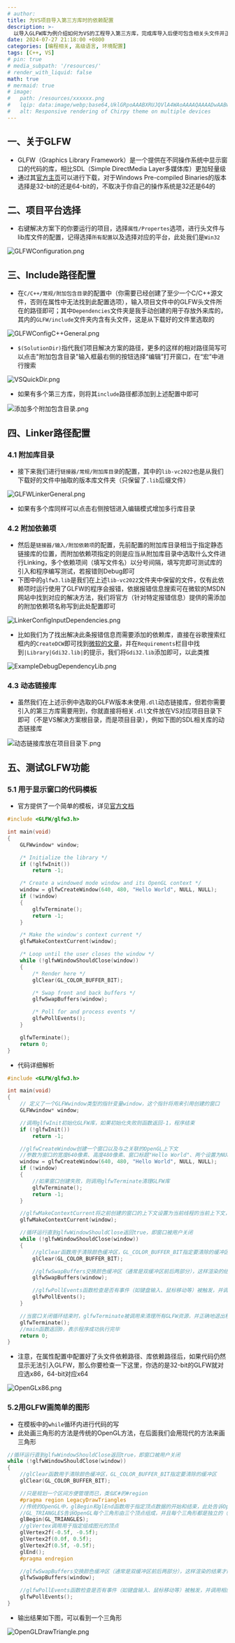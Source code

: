 ```yaml
---
# author:
title: 为VS项目导入第三方库时的依赖配置
description: >-
  以导入GLFW库为例介绍如何为VS的工程导入第三方库，完成库导入后便可包含相关头文件并正常使用其功能了，本文中使用的是VS2022
date: 2024-07-27 21:18:00 +0800
categories: [编程相关, 高级语言, 环境配置]
tags: [C++, VS]
# pin: true
# media_subpath: '/resources/'
# render_with_liquid: false
math: true
# mermaid: true
# image:
#   path: /resources/xxxxxx.png
#   lqip: data:image/webp;base64,UklGRpoAAABXRUJQVlA4WAoAAAAQAAAADwAABwAAQUxQSDIAAAARL0AmbZurmr57yyIiqE8oiG0bejIYEQTgqiDA9vqnsUSI6H+oAERp2HZ65qP/VIAWAFZQOCBCAAAA8AEAnQEqEAAIAAVAfCWkAALp8sF8rgRgAP7o9FDvMCkMde9PK7euH5M1m6VWoDXf2FkP3BqV0ZYbO6NA/VFIAAAA
#   alt: Responsive rendering of Chirpy theme on multiple devices
---
```


## 一、关于GLFW
- GLFW（Graphics Library Framework）是一个提供在不同操作系统中显示窗口的代码的库，相比SDL（Simple DirectMedia Layer多媒体库）更加轻量级
- 通过其[官方主页](https://www.glfw.org)可以进行下载，对于Windows Pre-compiled Binaries的版本选择是32-bit的还是64-bit的，不取决于你自己的操作系统是32还是64的

## 二、项目平台选择
- 右键解决方案下的你要运行的项目，选择`属性/Propertes`选项，进行头文件与lib库文件的配置，记得选择`所有配置`以及选择对应的平台，此处我们是`Win32`

![GLFWConfiguration.png](/resources/2024-07-27-为VS项目导入第三方库时的依赖配置/GLFWConfiguration.png)

## 三、Include路径配置
- 在`C/C++/常规/附加包含目录`的配置中（你需要已经创建了至少一个C/C++源文件，否则在属性中无法找到此配置选项），输入项目文件中的GLFW头文件所在的路径即可；其中`Dependencies`文件夹是我手动创建的用于存放外来库的，其内的`GLFW/include`文件夹内含有头文件，这是从下载好的文件里选取的

![GLFWConfigC++General.png](/resources/2024-07-27-为VS项目导入第三方库时的依赖配置/GLFWConfigC++General.png)

- `$(SolutionDir)`指代我们项目解决方案的路径，更多的这样的相对路径简写可以点击"附加包含目录"输入框最右侧的按钮选择“编辑”打开窗口，在“宏”中进行搜索

![VSQuickDir.png](/resources/2024-07-27-为VS项目导入第三方库时的依赖配置/VSQuickDir.png)

- 如果有多个第三方库，则将其`include`路径都添加到上述配置中即可

![添加多个附加包含目录.png](/resources/2024-07-27-为VS项目导入第三方库时的依赖配置/添加多个附加包含目录.png)

## 四、Linker路径配置

### 4.1 附加库目录
- 接下来我们进行`链接器/常规/附加库目录`的配置，其中的`lib-vc2022`也是从我们下载好的文件中抽取的版本库文件夹（只保留了`.lib`后缀文件）

![GLFWLinkerGeneral.png](/resources/2024-07-27-为VS项目导入第三方库时的依赖配置/GLFWLinkerGeneral.png)

- 如果有多个库同样可以点击右侧按钮进入编辑模式增加多行库目录

### 4.2 附加依赖项
- 然后是`链接器/输入/附加依赖项`的配置，先前配置的附加库目录相当于指定静态链接库的位置，而附加依赖项指定的则是应当从附加库目录中选取什么文件进行Linking，多个依赖项间（填写文件名）以分号间隔，填写完即可测试库的引入和程序编写测试，若报错则Debug即可
- 下图中的`glfw3.lib`是我们在上述`lib-vc2022`文件夹中保留的文件，仅有此依赖项时运行使用了GLFW的程序会报错，依据报错信息搜索可在微软的MSDN网站中找到对应的解决方法，我们将官方（针对特定报错信息）提供的需添加的附加依赖项名称写到此处配置即可

![LinkerConfigInputDependencies.png](/resources/2024-07-27-为VS项目导入第三方库时的依赖配置/LinkerConfigInputDependencies.png)

- 比如我们为了找出解决此条报错信息而需要添加的依赖库，直接在谷歌搜索红框内的`CreateDCW`即可找到[微软的文章](https://learn.microsoft.com/en-us/windows/win32/api/wingdi/nf-wingdi-createdcw)，并在`Requirements`栏目中找到`|Library|Gdi32.lib|`的提示，我们将`Gdi32.lib`添加即可，以此类推

![ExampleDebugDependencyLib.png](/resources/2024-07-27-为VS项目导入第三方库时的依赖配置/ExampleDebugDependencyLib.png)

### 4.3 动态链接库
- 虽然我们在上述示例中选取的GLFW版本未使用`.dll`动态链接库，但若你需要引入的第三方库需要用到，你就直接将相关`.dll`文件放在VS对应项目目录下即可（不是VS解决方案根目录，而是项目目录），例如下图的SDL相关库的动态链接库

![动态链接库放在项目目录下.png](/resources/2024-07-27-为VS项目导入第三方库时的依赖配置/动态链接库放在项目目录下.png)

## 五、测试GLFW功能

### 5.1 用于显示窗口的代码模板
- 官方提供了一个简单的模板，详见[官方文档](https://www.glfw.org/documentation.html)

```cpp
#include <GLFW/glfw3.h>

int main(void)
{
    GLFWwindow* window;

    /* Initialize the library */
    if (!glfwInit())
        return -1;

    /* Create a windowed mode window and its OpenGL context */
    window = glfwCreateWindow(640, 480, "Hello World", NULL, NULL);
    if (!window)
    {
        glfwTerminate();
        return -1;
    }

    /* Make the window's context current */
    glfwMakeContextCurrent(window);

    /* Loop until the user closes the window */
    while (!glfwWindowShouldClose(window))
    {
        /* Render here */
        glClear(GL_COLOR_BUFFER_BIT);

        /* Swap front and back buffers */
        glfwSwapBuffers(window);

        /* Poll for and process events */
        glfwPollEvents();
    }

    glfwTerminate();
    return 0;
}
```

- 代码详细解析

```cpp
#include <GLFW/glfw3.h>

int main(void)
{
    // 定义了一个GLFWwindow类型的指针变量window，这个指针将用来引用创建的窗口
    GLFWwindow* window;

    //调用glfwInit初始化GLFW库，如果初始化失败则函数返回-1，程序结束
    if (!glfwInit())
        return -1;

    //glfwCreateWindow创建一个窗口以及与之关联的OpenGL上下文
    //参数为窗口的宽度640像素、高度480像素、窗口标题"Hello World"、两个设置为NULL的参数用于指定OpenGL上下文的版本和属性
    window = glfwCreateWindow(640, 480, "Hello World", NULL, NULL);
    if (!window)
    {
        //如果窗口创建失败，则调用glfwTerminate清理GLFW库
        glfwTerminate();
        return -1;
    }

    //glfwMakeContextCurrent将之前创建的窗口的上下文设置为当前线程的当前上下文，这意味着后续的OpenGL调用都将在这个上下文中执行
    glfwMakeContextCurrent(window);

    //循环运行直到glfwWindowShouldClose返回true，即窗口被用户关闭
    while (!glfwWindowShouldClose(window))
    {
        //glClear函数用于清除颜色缓冲区，GL_COLOR_BUFFER_BIT指定要清除的缓冲区
        glClear(GL_COLOR_BUFFER_BIT);

        //glfwSwapBuffers交换颜色缓冲区（通常是双缓冲区前后两部分），这样渲染的结果才能显示在屏幕上
        glfwSwapBuffers(window);

        //glfwPollEvents函数检查是否有事件（如键盘输入、鼠标移动等）被触发，并调用相应的回调函数处理这些事件
        glfwPollEvents();
    }

    //当窗口关闭循环结束时，glfwTerminate被调用来清理所有GLFW资源，并正确地退出程序
    glfwTerminate();
    //main函数返回0，表示程序成功执行完毕
    return 0;
}
```

- 注意，在属性配置中配置好了头文件依赖路径、库依赖路径后，如果代码仍然显示无法引入GLFW，那么你要检查一下这里，你选的是32-bit的GLFW就对应选x86，64-bit对应x64

![OpenGLx86.png](/resources/2024-07-27-为VS项目导入第三方库时的依赖配置/OpenGLx86.png)

### 5.2用GLFW画简单的图形
- 在模板中的`while`循环内进行代码的写
- 此处画三角形的方法是传统的OpenGL方法，在后面我们会用现代的方法来画三角形

```cpp
//循环运行直到glfwWindowShouldClose返回true，即窗口被用户关闭
while (!glfwWindowShouldClose(window))
{
	//glClear函数用于清除颜色缓冲区，GL_COLOR_BUFFER_BIT指定要清除的缓冲区
	glClear(GL_COLOR_BUFFER_BIT);

	//只是规划一个区间方便管理而已，类似C#的#region
	#pragma region LegacyDrawTriangles
	//传统的OpenGL中，glBegin和glEnd函数用于指定顶点数据的开始和结束，此处告诉OpenGL接下来的顶点调用将定义一系列的三角形
	//GL_TRIANGLES告诉OpenGL每个三角形由三个顶点组成，并且每个三角形都是独立的（不共享顶点）
	glBegin(GL_TRIANGLES);
	//glVertex调用用于指定组成图元的顶点
	glVertex2f(-0.5f, -0.5f);
	glVertex2f(0.0f, 0.5f);
	glVertex2f(0.5f, -0.5f);
	glEnd();
	#pragma endregion

	//glfwSwapBuffers交换颜色缓冲区（通常是双缓冲区前后两部分），这样渲染的结果才能显示在屏幕
	glfwSwapBuffers(window);

	//glfwPollEvents函数检查是否有事件（如键盘输入、鼠标移动等）被触发，并调用相应的回调函数处理这些事件
	glfwPollEvents();
}
```

- 输出结果如下图，可以看到一个三角形

![OpenGLDrawTriangle.png](/resources/2024-07-27-为VS项目导入第三方库时的依赖配置/OpenGLDrawTriangle.png)